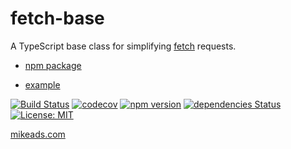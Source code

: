 # fetch-base
A TypeScript base class for simplifying [fetch](https://developer.mozilla.org/en-US/docs/Web/API/Fetch_API) requests. 

+ [npm package](https://www.npmjs.com/package/fetch-base)

+ [example](https://github.com/meads/fetch-base-test)


[![Build Status](https://travis-ci.com/meads/fetch-base.svg?branch=master)](https://travis-ci.com/meads/fetch-base)
[![codecov](https://codecov.io/gh/meads/fetch-base/branch/master/graph/badge.svg?sanitize=true)](https://codecov.io/gh/meads/fetch-base)
[![npm version](https://badge.fury.io/js/fetch-base.svg)](https://badge.fury.io/js/fetch-base)
[![dependencies Status](https://david-dm.org/meads/fetch-base/status.svg)](https://david-dm.org/meads/fetch-base)
[![License: MIT](https://img.shields.io/badge/License-MIT-green.svg)](https://opensource.org/licenses/MIT)
 
[mikeads.com](https://mikeads.com/)
